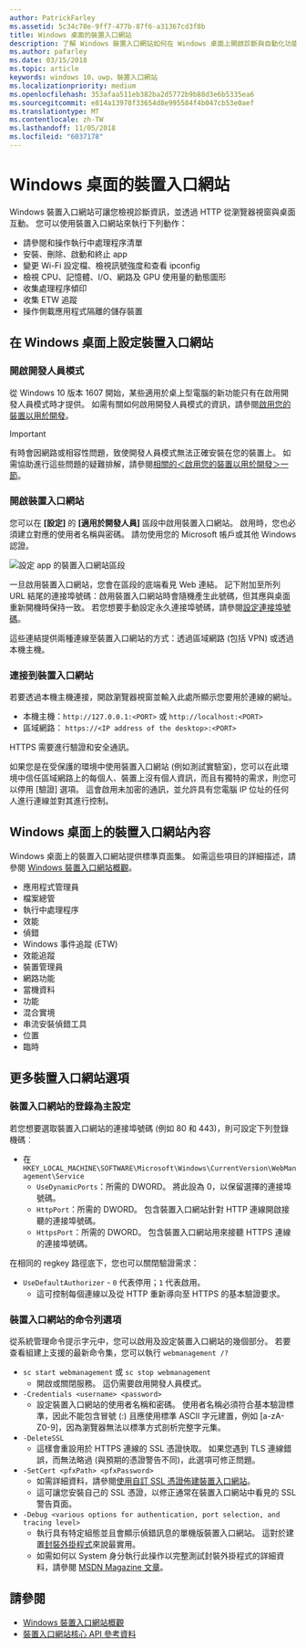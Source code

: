 ```yaml
---
author: PatrickFarley
ms.assetid: 5c34c78e-9ff7-477b-87f6-a31367cd3f8b
title: Windows 桌面的裝置入口網站
description: 了解 Windows 裝置入口網站如何在 Windows 桌面上開啟診斷與自動化功能。
ms.author: pafarley
ms.date: 03/15/2018
ms.topic: article
keywords: windows 10，uwp，裝置入口網站
ms.localizationpriority: medium
ms.openlocfilehash: 353afaa511eb382ba2d5772b9b88d3e6b5335ea6
ms.sourcegitcommit: e814a13978f33654d8e995584f4b047cb53e0aef
ms.translationtype: MT
ms.contentlocale: zh-TW
ms.lasthandoff: 11/05/2018
ms.locfileid: "6037178"
---
```

# <a name="device-portal-for-windows-desktop"></a>Windows 桌面的裝置入口網站



Windows 裝置入口網站可讓您檢視診斷資訊，並透過 HTTP 從瀏覽器視窗與桌面互動。 您可以使用裝置入口網站來執行下列動作：
- 請參閱和操作執行中處理程序清單
- 安裝、刪除、啟動和終止 app
- 變更 Wi-Fi 設定檔、檢視訊號強度和查看 ipconfig
- 檢視 CPU、記憶體、I/O、網路及 GPU 使用量的動態圖形
- 收集處理程序傾印
- 收集 ETW 追蹤 
- 操作側載應用程式隔離的儲存裝置

## <a name="set-up-device-portal-on-windows-desktop"></a>在 Windows 桌面上設定裝置入口網站

### <a name="turn-on-developer-mode"></a>開啟開發人員模式

從 Windows 10 版本 1607 開始，某些適用於桌上型電腦的新功能只有在啟用開發人員模式時才提供。 如需有關如何啟用開發人員模式的資訊，請參閱[啟用您的裝置以用於開發](../get-started/enable-your-device-for-development.md)。

> [!IMPORTANT]
> 有時會因網路或相容性問題，致使開發人員模式無法正確安裝在您的裝置上。 如需協助進行這些問題的疑難排解，請參閱[相關的＜啟用您的裝置以用於開發＞一節](https://docs.microsoft.com/windows/uwp/get-started/enable-your-device-for-development#failure-to-install-developer-mode-package)。

### <a name="turn-on-device-portal"></a>開啟裝置入口網站

您可以在 **\[設定\]** 的 **\[適用於開發人員\]** 區段中啟用裝置入口網站。 啟用時，您也必須建立對應的使用者名稱與密碼。 請勿使用您的 Microsoft 帳戶或其他 Windows 認證。 

![設定 app 的裝置入口網站區段](images/device-portal/device-portal-desk-settings.png) 

一旦啟用裝置入口網站，您會在區段的底端看見 Web 連結。 記下附加至所列 URL 結尾的連接埠號碼：啟用裝置入口網站時會隨機產生此號碼，但其應與桌面重新開機時保持一致。 若您想要手動設定永久連接埠號碼，請參閱[設定連接埠號碼](device-portal-desktop.md#setting-port-numbers)。

這些連結提供兩種連線至裝置入口網站的方式：透過區域網路 (包括 VPN) 或透過本機主機。

### <a name="connect-to-device-portal"></a>連接到裝置入口網站

若要透過本機主機連接，開啟瀏覽器視窗並輸入此處所顯示您要用於連線的網址。

* 本機主機：`http://127.0.0.1:<PORT>` 或 `http://localhost:<PORT>`
* 區域網路： `https://<IP address of the desktop>:<PORT>`

HTTPS 需要進行驗證和安全通訊。

如果您是在受保護的環境中使用裝置入口網站 (例如測試實驗室)，您可以在此環境中信任區域網路上的每個人、裝置上沒有個人資訊，而且有獨特的需求，則您可以停用 \[驗證\] 選項。 這會啟用未加密的通訊，並允許具有您電腦 IP 位址的任何人進行連線並對其進行控制。

## <a name="device-portal-content-on-windows-desktop"></a>Windows 桌面上的裝置入口網站內容

Windows 桌面上的裝置入口網站提供標準頁面集。 如需這些項目的詳細描述，請參閱 [Windows 裝置入口網站概觀](device-portal.md)。

- 應用程式管理員
- 檔案總管
- 執行中處理程序
- 效能
- 偵錯
- Windows 事件追蹤 (ETW)
- 效能追蹤
- 裝置管理員
- 網路功能
- 當機資料
- 功能
- 混合實境
- 串流安裝偵錯工具
- 位置
- 臨時

## <a name="more-device-portal-options"></a>更多裝置入口網站選項
### <a name="registry-based-configuration-for-device-portal"></a>裝置入口網站的登錄為主設定

若您想要選取裝置入口網站的連接埠號碼 (例如 80 和 443)，則可設定下列登錄機碼︰

- 在 `HKEY_LOCAL_MACHINE\SOFTWARE\Microsoft\Windows\CurrentVersion\WebManagement\Service`
    - `UseDynamicPorts`：所需的 DWORD。 將此設為 0，以保留選擇的連接埠號碼。
    - `HttpPort`：所需的 DWORD。 包含裝置入口網站針對 HTTP 連線開啟接聽的連接埠號碼。    
    - `HttpsPort`：所需的 DWORD。 包含裝置入口網站用來接聽 HTTPS 連線的連接埠號碼。
    
在相同的 regkey 路徑底下，您也可以關閉驗證需求：
- `UseDefaultAuthorizer` - `0` 代表停用；`1` 代表啟用。  
    - 這可控制每個連線以及從 HTTP 重新導向至 HTTPS 的基本驗證要求。  
    
### <a name="command-line-options-for-device-portal"></a>裝置入口網站的命令列選項
從系統管理命令提示字元中，您可以啟用及設定裝置入口網站的幾個部分。 若要查看組建上支援的最新命令集，您可以執行 `webmanagement /?`

- `sc start webmanagement` 或 `sc stop webmanagement` 
    - 開啟或關閉服務。 這仍需要啟用開發人員模式。 
- `-Credentials <username> <password>` 
    - 設定裝置入口網站的使用者名稱和密碼。 使用者名稱必須符合基本驗證標準，因此不能包含冒號 (:) 且應使用標準 ASCII 字元建置，例如 [a-zA-Z0-9]，因為瀏覽器無法以標準方式剖析完整字元集。  
- `-DeleteSSL` 
    - 這樣會重設用於 HTTPS 連線的 SSL 憑證快取。 如果您遇到 TLS 連線錯誤，而無法略過 (與預期的憑證警告不同)，此選項可修正問題。 
- `-SetCert <pfxPath> <pfxPassword>`
    - 如需詳細資料，請參閱[使用自訂 SSL 憑證佈建裝置入口網站](https://docs.microsoft.com/windows/uwp/debug-test-perf/device-portal-ssl)。  
    - 這可讓您安裝自己的 SSL 憑證，以修正通常在裝置入口網站中看見的 SSL 警告頁面。 
- `-Debug <various options for authentication, port selection, and tracing level>`
    - 執行具有特定組態並且會顯示偵錯訊息的單機版裝置入口網站。 這對於建置[封裝外掛程式](https://docs.microsoft.com/windows/uwp/debug-test-perf/device-portal-plugin)來說最實用。 
    - 如需如何以 System 身分執行此操作以完整測試封裝外掛程式的詳細資料，請參閱 [MSDN Magazine 文章](https://msdn.microsoft.com/en-us/magazine/mt826332.aspx)。

## <a name="see-also"></a>請參閱

* [Windows 裝置入口網站概觀](device-portal.md)
* [裝置入口網站核心 API 參考資料](https://docs.microsoft.com/windows/uwp/debug-test-perf/device-portal-api-core)
